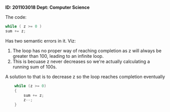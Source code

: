 **ID: 201103018 Dept: Computer Science**

The code:

```c
while ( z >= 0 )
sum += z;
```

Has two semantic errors in it. Viz:

1. The loop has no proper way of reaching completion as z will always be greater than 100, leading to an infinite loop.
2. This is becuase z never decreases so we're actually calculating a running sum of 100s.

A solution to that is to decrease z so the loop reaches completion eventually

```c
    while (z >= 0)
    {
        sum += z;
        z--;
    }
```

